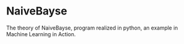 # NaiveBayse
The theory of NaiveBayse, program realized in python, an example in Machine Learning in Action.
